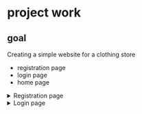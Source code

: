 # project work
## goal
Creating a simple website for a clothing store
<ul>
  <li>registration page</li>
  <li>login page</li>
  <li>home page</li>
</ul>

<details>

  <summary>Registration page</summary>

  <img src="https://github.com/TIGERS-KZ/tigers/blob/main/register.png" alt="alt text" width=600px height="height in pixels">

 </details>
 
<details>

  <summary>Login page</summary>
  
    <img src="https://github.com/TIGERS-KZ/tigers/blob/main/login.png" alt="alt text" width=600px height="height in pixels">


</details>
  
 
